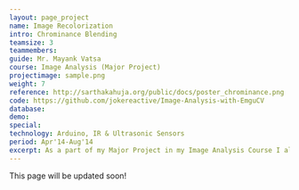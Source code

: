 ```yaml
---
layout: page_project
name: Image Recolorization 
intro: Chrominance Blending
teamsize: 3
teammembers: 
guide: Mr. Mayank Vatsa
course: Image Analysis (Major Project)
projectimage: sample.png
weight: 7
reference: http://sarthakahuja.org/public/docs/poster_chrominance.png
code: https://github.com/jokereactive/Image-Analysis-with-EmguCV
database:
demo:
special:
technology: Arduino, IR & Ultrasonic Sensors
period: Apr'14-Aug'14
excerpt: As a part of my Major Project in my Image Analysis Course I along with my fellow team member, implemented and analysed the performance of Chrominance Blending Technique proposed by Liron Yatziv and Guillermo Sapiro in their paper on the same as compared to other Algorithm.
---
```

This page will be updated soon!